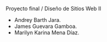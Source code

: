 Proyecto final / Diseño de Sitios Web II

- Andrey Barth Jara.
- James Guevara Gamboa.
- Marilyn Karina Mena Díaz.
